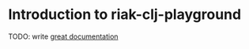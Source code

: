 # Introduction to riak-clj-playground

TODO: write [great documentation](http://jacobian.org/writing/what-to-write/)
